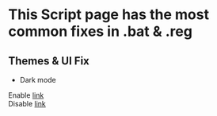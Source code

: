 # This Script page has the most common fixes in .bat  & .reg
## Themes & UI Fix
- Dark mode
<div>	<a> Enable <a href="https://github.com/WindowsTools2077/WPC-Useful-Box/blob/main/Scripts/data/Files/Dark%20mode%20ON.reg">link</a>
<div>	<a> Disable <a href="https://github.com/WindowsTools2077/WPC-Useful-Box/blob/main/Scripts/data/Files/Dark%20mode%20OFF.reg">link</a>

